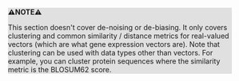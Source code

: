 <div style="margin:2em; background-color: #e0e0e0;">

<strong>⚠️NOTE️️️⚠️</strong>

This section doesn't cover de-noising or de-biasing. It only covers clustering and common similarity / distance metrics for real-valued vectors (which are what gene expression vectors are). Note that clustering can be used with data types other than vectors. For example, you can cluster protein sequences where the similarity metric is the BLOSUM62 score.
</div>


